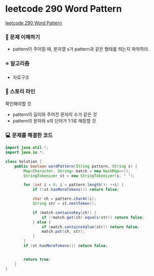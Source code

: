# leetcode 290 Word Pattern

[leetcode 290 Word Pattern]()

### 🤔 문제 이해하기

- pattern이 주어질 때, 문자열 s가 pattern과 같은 형태를 띄는지 파악하라.

### ⭐ 알고리즘

- 자료구조

### 📖 스토리 라인

확인해야할 것

- pattern의 길이와 주어진 문자의 수가 같은 것
- pattern의 문자와 s의 단어가 1:1로 매칭할 것

### 💻 문제를 해결한 코드

```java
import java.util.*;
import java.io.*;

class Solution {
    public boolean wordPattern(String pattern, String s) {
        Map<Character, String> match = new HashMap<>();
        StringTokenizer st = new StringTokenizer(s, " ");

        for (int i = 0; i < pattern.length(); ++i) {
            if (!st.hasMoreTokens()) return false;

            char ch = pattern.charAt(i);
            String str = st.nextToken();

            if (match.containsKey(ch)) {
                if (!match.get(ch).equals(str)) return false;
            } else {
                if (match.containsValue(str)) return false;
                match.put(ch, str);
            }
        }
        if (st.hasMoreTokens()) return false;


        return true;
    }
}
```
